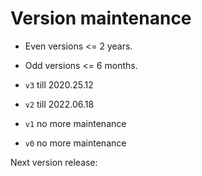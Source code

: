 # Version maintenance

- Even versions <= 2 years.
- Odd versions <= 6 months.

- `v3` till 2020.25.12
- `v2` till 2022.06.18
- `v1` no more maintenance
- `v0` no more maintenance 

Next version release: 